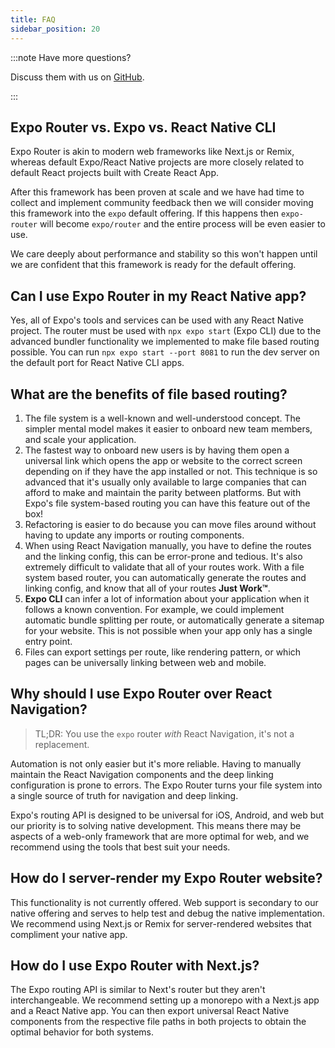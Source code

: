 ```yaml
---
title: FAQ
sidebar_position: 20
---
```


:::note Have more questions?

Discuss them with us on [GitHub](https://github.com/expo/router/discussions).

:::

## Expo Router vs. Expo vs. React Native CLI

Expo Router is akin to modern web frameworks like Next.js or Remix, whereas default Expo/React Native projects are more closely related to default React projects built with Create React App.

After this framework has been proven at scale and we have had time to collect and implement community feedback then we will consider moving this framework into the `expo` default offering. If this happens then `expo-router` will become `expo/router` and the entire process will be even easier to use.

We care deeply about performance and stability so this won't happen until we are confident that this framework is ready for the default offering.

## Can I use Expo Router in my React Native app?

Yes, all of Expo's tools and services can be used with any React Native project. The router must be used with `npx expo start` (Expo CLI) due to the advanced bundler functionality we implemented to make file based routing possible. You can run `npx expo start --port 8081` to run the dev server on the default port for React Native CLI apps.

## What are the benefits of file based routing?

1. The file system is a well-known and well-understood concept. The simpler mental model makes it easier to onboard new team members, and scale your application.
2. The fastest way to onboard new users is by having them open a universal link which opens the app or website to the correct screen depending on if they have the app installed or not. This technique is so advanced that it's usually only available to large companies that can afford to make and maintain the parity between platforms. But with Expo's file system-based routing you can have this feature out of the box!
3. Refactoring is easier to do because you can move files around without having to update any imports or routing components.
4. When using React Navigation manually, you have to define the routes and the linking config, this can be error-prone and tedious. It's also extremely difficult to validate that all of your routes work. With a file system based router, you can automatically generate the routes and linking config, and know that all of your routes **Just Work™**.
5. **Expo CLI** can infer a lot of information about your application when it follows a known convention. For example, we could implement automatic bundle splitting per route, or automatically generate a sitemap for your website. This is not possible when your app only has a single entry point.
6. Files can export settings per route, like rendering pattern, or which pages can be universally linking between web and mobile.

<!-- TODO: List React 18 features when they're implemented. -->

## Why should I use Expo Router over React Navigation?

> TL;DR: You use the `expo` router _with_ React Navigation, it's not a replacement.

Automation is not only easier but it's more reliable. Having to manually maintain the React Navigation components and the deep linking configuration is prone to errors. The Expo Router turns your file system into a single source of truth for navigation and deep linking.

Expo's routing API is designed to be universal for iOS, Android, and web but our priority is to solving native development. This means there may be aspects of a web-only framework that are more optimal for web, and we recommend using the tools that best suit your needs.

## How do I server-render my Expo Router website?

This functionality is not currently offered. Web support is secondary to our native offering and serves to help test and debug the native implementation. We recommend using Next.js or Remix for server-rendered websites that compliment your native app.

## How do I use Expo Router with Next.js?

The Expo routing API is similar to Next's router but they aren't interchangeable. We recommend setting up a monorepo with a Next.js app and a React Native app. You can then export universal React Native components from the respective file paths in both projects to obtain the optimal behavior for both systems.

